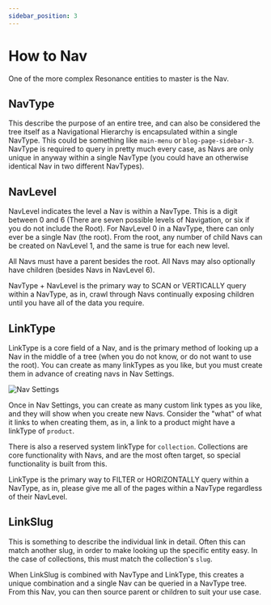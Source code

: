 ```yaml
---
sidebar_position: 3
---
```


# How to Nav

One of the more complex Resonance entities to master is the Nav.

## NavType

This describe the purpose of an entire tree, and can also be considered the tree itself as a Navigational Hierarchy is encapsulated within a single NavType. This could be something like `main-menu` or `blog-page-sidebar-3`. NavType is required to query in pretty much every case, as Navs are only unique in anyway within a single NavType (you could have an otherwise identical Nav in two different NavTypes).

## NavLevel

NavLevel indicates the level a Nav is within a NavType. This is a digit between 0 and 6 (There are seven possible levels of Navigation, or six if you do not include the Root). For NavLevel 0 in a NavType, there can only ever be a single Nav (the root). From the root, any number of child Navs can be created on NavLevel 1, and the same is true for each new level.

All Navs must have a parent besides the root. All Navs may also optionally have children (besides Navs in NavLevel 6).

NavType + NavLevel is the primary way to SCAN or VERTICALLY query within a NavType, as in, crawl through Navs continually exposing children until you have all of the data you require.

## LinkType

LinkType is a core field of a Nav, and is the primary method of looking up a Nav in the middle of a tree (when you do not know, or do not want to use the root). You can create as many linkTypes as you like, but you must create them in advance of creating navs in Nav Settings.

![Nav Settings](pathname:///img/nav-settings.png)

Once in Nav Settings, you can create as many custom link types as you like, and they will show when you create new Navs. Consider the "what" of what it links to when creating them, as in, a link to a product might have a linkType of `product`.

There is also a reserved system linkType for `collection`. Collections are core functionality with Navs, and are the most often target, so special functionality is built from this.

LinkType is the primary way to FILTER or HORIZONTALLY query within a NavType, as in, please give me all of the pages within a NavType regardless of their NavLevel.

## LinkSlug

This is something to describe the individual link in detail. Often this can match another slug, in order to make looking up the specific entity easy. In the case of collections, this must match the collection's `slug`.

When LinkSlug is combined with NavType and LinkType, this creates a unique combination and a single Nav can be queried in a NavType tree. From this Nav, you can then source parent or children to suit your use case.
